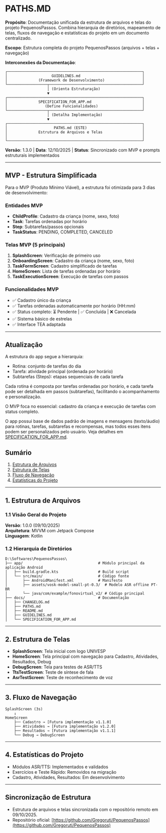 # PATHS.MD

**Propósito**: Documentação unificada da estrutura de arquivos e telas do
projeto PequenosPassos. Combina hierarquia de diretórios, mapeamento de telas,
fluxos de navegação e estatísticas do projeto em um documento centralizado.

**Escopo**: Estrutura completa do projeto PequenosPassos (arquivos + telas +
navegação)

**Interconexões da Documentação**:
```
┌─────────────────────────────────────────────────────────────┐
│                    GUIDELINES.md                            │
│              (Framework de Desenvolvimento)                 │
└──────────────────┬──────────────────────────────────────────┘
                   │ (Orienta Estruturação)
                   ▼
┌─────────────────────────────────────────────────────────────┐
│              SPECIFICATION_FOR_APP.md                       │
│                 (Define Funcionalidades)                    │
└──────────────────┬──────────────────────────────────────────┘
                   │ (Detalha Implementação)
                   ▼
┌─────────────────────────────────────────────────────────────┐
│                     PATHS.md (ESTE)                         │
│              Estrutura de Arquivos e Telas                  │
│                                                             │
└─────────────────────────────────────────────────────────────┘
```

**Versão**: 1.3.0 | **Data**: 12/10/2025 | **Status**: Sincronizado com MVP e prompts estruturais implementados

---

## MVP - Estrutura Simplificada
Para o MVP (Produto Mínimo Viável), a estrutura foi otimizada para 3 dias de desenvolvimento:

### Entidades MVP
- **ChildProfile**: Cadastro da criança (nome, sexo, foto)
- **Task**: Tarefas ordenadas por horário
- **Step**: Subtarefas/passos opcionais
- **TaskStatus**: PENDING, COMPLETED, CANCELED

### Telas MVP (5 principais)
1. **SplashScreen**: Verificação de primeiro uso
2. **OnboardingScreen**: Cadastro da criança (nome, sexo, foto)
3. **TaskFormScreen**: Cadastro simplificado de tarefas
4. **HomeScreen**: Lista de tarefas ordenadas por horário
5. **TaskExecutionScreen**: Execução de tarefas com passos

### Funcionalidades MVP
- ✅ Cadastro único da criança
- ✅ Tarefas ordenadas automaticamente por horário (HH:mm)
- ✅ Status completo: ⏳ Pendente | ✅ Concluída | ❌ Cancelada
- ✅ Sistema básico de estrelas
- ✅ Interface TEA adaptada

---

## Atualização
A estrutura do app segue a hierarquia:
- Rotina: conjunto de tarefas do dia
- Tarefa: atividade principal (ordenada por horário)
- Subtarefas (Steps): etapas sequenciais de cada tarefa

Cada rotina é composta por tarefas ordenadas por horário, e cada tarefa pode ser detalhada em passos
(subtarefas), facilitando o acompanhamento e personalização.

O MVP foca no essencial: cadastro da criança e execução de tarefas com status completo.

O app possui base de dados padrão de imagens e mensagens (texto/áudio) para rotinas, tarefas, subtarefas e recompensas, mas todos esses itens podem ser personalizados pelo usuário. Veja detalhes em [SPECIFICATION_FOR_APP.md](./SPECIFICATION_FOR_APP.md).

## Sumário
1. [Estrutura de Arquivos](#1-estrutura-de-arquivos)
2. [Estrutura de Telas](#2-estrutura-de-telas)
3. [Fluxo de Navegação](#3-fluxo-de-navegação)
4. [Estatísticas do Projeto](#4-estatísticas-do-projeto)

---

## 1. Estrutura de Arquivos

### 1.1 Visão Geral do Projeto
**Versão**: 1.0.0 (09/10/2025)  
**Arquitetura**: MVVM com Jetpack Compose  
**Linguagem**: Kotlin  

### 1.2 Hierarquia de Diretórios

```
D:\Softwares\PequenosPassos\
├── app/                                  # Módulo principal da aplicação Android
│   ├── build.gradle.kts                  # Build script
│   └── src/main/                         # Código fonte
│       ├── AndroidManifest.xml           # Manifesto
│       ├── assets/vosk-model-small-pt-0.3/  # Modelo ASR offline PT-BR
│       └── java/com/example/fonovirtual_v2/ # Código principal
├── docs/                                 # Documentação
│   ├── CHANGELOG.md
│   ├── PATHS.md
│   ├── README.md
│   ├── GUIDELINES.md
│   └── SPECIFICATION_FOR_APP.md
```

---

## 2. Estrutura de Telas

- **SplashScreen**: Tela inicial com logo UNIVESP
- **HomeScreen**: Tela principal com navegação para Cadastro, Atividades, Resultados, Debug
- **DebugScreen**: Tela para testes de ASR/TTS
- **TtsTestScreen**: Teste de síntese de fala
- **AsrTestScreen**: Teste de reconhecimento de voz

---

## 3. Fluxo de Navegação

```
SplashScreen (3s)
    ↓
HomeScreen
    ├── Cadastro → [Futura implementação v1.1.0]
    ├── Atividades → [Futura implementação v1.2.0]
    ├── Resultados → [Futura implementação v1.1.1]
    └── Debug → DebugScreen
```

---

## 4. Estatísticas do Projeto
- Módulos ASR/TTS: Implementados e validados
- Exercícios e Teste Rápido: Removidos na migração
- Cadastro, Atividades, Resultados: Em desenvolvimento

---

## Sincronização de Estrutura

- Estrutura de arquivos e telas sincronizada com o repositório remoto em 09/10/2025.
- Repositório oficial: [https://github.com/Gregoruti/PequenosPassos](https://github.com/Gregoruti/PequenosPassos)
